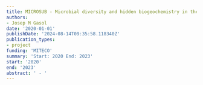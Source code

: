 ```yaml
---
title: MICROSUB - Microbial diversity and hidden biogeochemistry in the coastal subterranean waters of the Maritime National Parks
authors:
- Josep M Gasol
date: '2020-01-01'
publishDate: '2024-08-14T09:35:58.118340Z'
publication_types:
- project
funding: 'MITECO'
summary: 'Start: 2020 End: 2023'
start: '2020'
end: '2023'
abstract: ' - '
---
```

